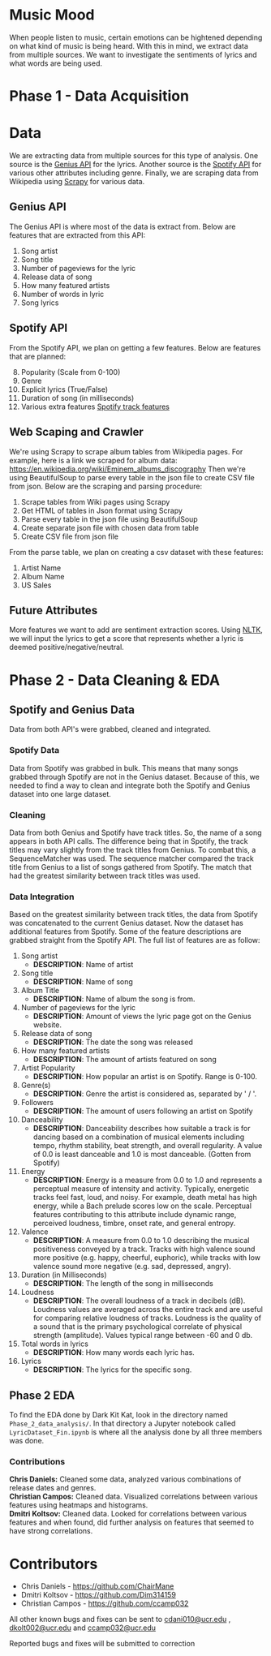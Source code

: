 # Music Mood
When people listen to music, certain emotions can be hightened depending on what kind of music is being heard. With this in mind, we extract data from multiple sources. We want to investigate the sentiments of lyrics and what words are being used.

# Phase 1 - Data Acquisition

# Data
We are extracting data from multiple sources for this type of analysis. One source is the [Genius API](https://docs.genius.com/) for the lyrics. Another source is the [Spotify API](https://developer.spotify.com/documentation/web-api/) for various other attributes including genre. Finally, we are scraping data from Wikipedia using [Scrapy](https://scrapy.org/) for various data.

## Genius API
The Genius API is where most of the data is extract from. Below are features that are extracted from this API:

1. Song artist
2. Song title
3. Number of pageviews for the lyric
4. Release data of song
5. How many featured artists
6. Number of words in lyric
7. Song lyrics

## Spotify API
From the Spotify API, we plan on getting a few features. Below are features that are planned:

8. Popularity (Scale from 0-100)
9. Genre
10. Explicit lyrics (True/False)
11. Duration of song (in milliseconds)
12. Various extra features [Spotify track features](https://developer.spotify.com/documentation/web-api/reference/tracks/get-audio-features/)


## Web Scaping and Crawler
We're using Scrapy to scrape album tables from Wikipedia pages. For example, here is a link we scraped for album data: https://en.wikipedia.org/wiki/Eminem_albums_discography  Then we're using BeautifulSoup to parse every table in the json file to create CSV file from json. Below are the scraping and parsing procedure:

1. Scrape tables from Wiki pages using Scrapy
2. Get HTML of tables in Json format using Scrapy
3. Parse every table in the json file using BeautifulSoup
4. Create separate json file with chosen data from table 
5. Create CSV file from json file

From the parse table, we plan on creating a csv dataset with these features:
1. Artist Name
2. Album Name
3. US Sales 

## Future Attributes
More features we want to add are sentiment extraction scores. Using [NLTK](https://text-processing.com/demo/sentiment/), we will input the lyrics to get a score that represents whether a lyric is deemed positive/negative/neutral. 


# Phase 2 - Data Cleaning & EDA

## Spotify and Genius Data
Data from both API's were grabbed, cleaned and integrated.

### Spotify Data
Data from Spotify was grabbed in bulk. This means that many songs grabbed through Spotify are not in the Genius dataset. Because of this, we needed to find a way to clean and integrate both the Spotify and Genius dataset into one large dataset.

### Cleaning
Data from both Genius and Spotify have track titles. So, the name of a song appears in both API calls. The difference being that in Spotify, the track titles may vary slightly from the track titles from Genius. To combat this, a SequenceMatcher was used. The sequence matcher compared the track title from Genius to a list of songs gathered from Spotify. The match that had the greatest similarity between track titles was used.

### Data Integration
Based on the greatest similarity between track titles, the data from Spotify was concatenated to the current Genius dataset. Now the dataset has additional features from Spotify. Some of the feature descriptions are grabbed straight from the Spotify API. The full list of features are as follow:
1. Song artist
   - **DESCRIPTION**: Name of artist
2. Song title
   - **DESCRIPTION**: Name of song
3. Album Title
   - **DESCRIPTION**: Name of album the song is from.
4. Number of pageviews for the lyric
   - **DESCRIPTION**: Amount of views the lyric page got on the Genius website.
5. Release data of song
   - **DESCRIPTION**: The date the song was released
6. How many featured artists
   - **DESCRIPTION**: The amount of artists featured on song
7. Artist Popularity
   - **DESCRIPTION**: How popular an artist is on Spotify. Range is 0-100.
8. Genre(s)
   - **DESCRIPTION**: Genre the artist is considered as, separated by ' / '.
9. Followers
   - **DESCRIPTION**: The amount of users following an artist on Spotify
10. Danceability
    - **DESCRIPTION**: Danceability describes how suitable a track is for dancing based on a combination of musical elements including tempo, rhythm stability, beat strength, and overall regularity. A value of 0.0 is least danceable and 1.0 is most danceable. (Gotten from Spotify)
11. Energy
    - **DESCRIPTION**: Energy is a measure from 0.0 to 1.0 and represents a perceptual measure of intensity and activity. Typically, energetic tracks feel fast, loud, and noisy. For example, death metal has high energy, while a Bach prelude scores low on the scale. Perceptual features contributing to this attribute include dynamic range, perceived loudness, timbre, onset rate, and general entropy.
12. Valence
    - **DESCRIPTION**: A measure from 0.0 to 1.0 describing the musical positiveness conveyed by a track. Tracks with high valence sound more positive (e.g. happy, cheerful, euphoric), while tracks with low valence sound more negative (e.g. sad, depressed, angry).
13. Duration (in Milliseconds)
    - **DESCRIPTION**: The length of the song in milliseconds
14. Loudness
    - **DESCRIPTION**: The overall loudness of a track in decibels (dB). Loudness values are averaged across the entire track and are useful for comparing relative loudness of tracks. Loudness is the quality of a sound that is the primary psychological correlate of physical strength (amplitude). Values typical range between -60 and 0 db.
15. Total words in lyrics
    - **DESCRIPTION**: How many words each lyric has.
16. Lyrics
    - **DESCRIPTION**: The lyrics for the specific song.
## Phase 2 EDA
To find the EDA done by Dark Kit Kat, look in the directory named `Phase_2_data_analysis/`. In that directory a Jupyter notebook called `LyricDataset_Fin.ipynb` is where all the analysis done by all three members was done.

### Contributions
**Chris Daniels:** Cleaned some data, analyzed various combinations of release dates and genres. <br>
**Christian Campos:** Cleaned data. Visualized correlations between various features using heatmaps and histograms. <br>
**Dmitri Koltsov:** Cleaned data. Looked for correlations between various features and when found, did further analysis on features that seemed to have strong correlations.<br>

# Contributors
* Chris Daniels - https://github.com/ChairMane
* Dmitri Koltsov - https://github.com/Dim314159
* Christian Campos - https://github.com/ccamp032

All other known bugs and fixes can be sent to cdani010@ucr.edu , dkolt002@ucr.edu and ccamp032@ucr.edu 

Reported bugs and fixes will be submitted to correction
